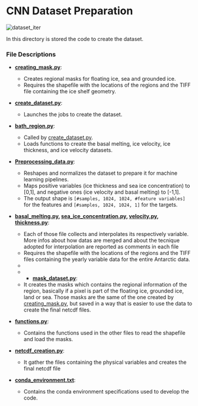 # CNN Dataset Preparation

![dataset_iter](https://github.com/Moncada-Francesco-97/machine_learning_calving_project/assets/110817494/9036a482-f402-4be7-b83d-6b3234ef24bd)


In this directory is stored the code to create the dataset.

### File Descriptions

- **[creating_mask.py](creating_masks.py)**:
  - Creates regional masks for floating ice, sea and grounded ice.
  - Requires the shapefile with the locations of the regions and the TIFF file containing the ice shelf geometry.

- **[create_dataset.py](create_dataset.py)**:
  - Launches the jobs to create the dataset.

- **[bath_region.py](bath_region.py)**:
  - Called by [create_dataset.py](create_dataset.py).
  - Loads functions to create the basal melting, ice velocity, ice thickness, and ice velocity datasets.

- **[Preprocessing_data.py](Preprocessing_data.py)**:
  - Reshapes and normalizes the dataset to prepare it for machine learning pipelines.
  - Maps positive variables (ice thickness and sea ice concentration) to [0,1], and negative ones (ice velocity and basal melting) to [-1,1].
  - The output shape is `[#samples, 1024, 1024, #feature variables]` for the features and `[#samples, 1024, 1024, 1]` for the targets.

- **[basal_melting.py](basal_melting.py), [sea_ice_concentration.py](sea_ice_concentration.py), [velocity.py](velocity.py), [thickness.py](thickness.py)**:
  - Each of those file collects and interpolates its respectively variable. More infos about how datas are merged and about the tecnique adopted for interpolation are reported as comments in each file
  - Requires the shapefile with the locations of the regions and the TIFF files containing the yearly variable data for the entire Antarctic data.
  - 
  - - **[mask_dataset.py](mask_dataset.py)**:
  - It creates the masks which contains the regional information of the region, basically if a pixel is part of the floating ice, grounded ice, land or sea. Those masks are the same of the one created by [creating_mask.py](creating_mask.py), but saved in a way that is easier to use the data to create the final netcdf files.
 

- **[functions.py](functions.py)**:
  - Contains the functions used in the other files to read the shapefile and load the masks.
 
- **[netcdf_creation.py](netcdf_creation.py)**:
  - It gather the files containing the physical variables and creates the final netcdf file

- **[conda_environment.txt](conda_environment.txt)**:
  - Contains the conda environment specifications used to develop the code.

